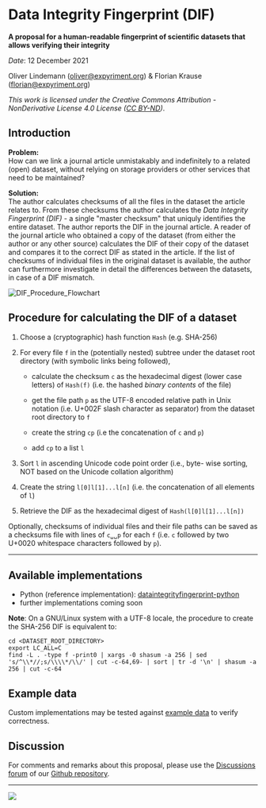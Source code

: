 Data Integrity Fingerprint (DIF)
================================

**A proposal for a human-readable fingerprint of scientific datasets that allows verifying their integrity**

*Date*: 12 December 2021

Oliver Lindemann (oliver@expyriment.org) & Florian Krause (florian@expyriment.org)

*This work is licensed under the Creative Commons Attribution - NonDerivative License 4.0 License 
([CC BY-ND](http://creativecommons.org/licenses/by-nd/4.0/))*.


## Introduction

**Problem:**  
How can we link a journal article unmistakably and indefinitely to a related (open) dataset, without relying on storage providers or other services that need to be maintained?

**Solution:**  
The author calculates checksums of all the files in the dataset the article relates to. From these checksums the author calculates the _Data Integrity Fingerprint (DIF)_ - a single "master checksum" that uniquly identifies the entire dataset. The author reports the DIF in the journal article. A reader of the journal article who obtained a copy of the dataset (from either the author or any other source) calculates the DIF of their copy of the dataset and compares it to the correct DIF as stated in the article. If the list of checksums of individual files in the original dataset is available, the author can furthermore investigate in detail the differences between the datasets, in case of a DIF mismatch.

![DIF_Procedure_Flowchart](https://user-images.githubusercontent.com/2971539/143914028-ea2b8570-6db4-4f82-9bec-b1770fda7df8.png)

## Procedure for calculating the DIF of a dataset

1. Choose a (cryptographic) hash function `Hash` (e.g. SHA-256)

2.  For every file `f` in the (potentially nested) subtree under the dataset root directory (with symbolic links being followed),

    * calculate the checksum `c` as the hexadecimal digest (lower case letters) of `Hash(f)` (i.e. the hashed _binary contents_ of the file)

    * get the file path `p` as the UTF-8 encoded relative path in Unix notation (i.e. U+002F slash character as separator) from the dataset root directory to `f`

    * create the string `cp` (i.e the concatenation of `c` and `p`)
    
    * add `cp` to a list `l`
    
3. Sort `l` in ascending Unicode code point order (i.e., byte- wise sorting, NOT based on the Unicode collation algorithm)

4. Create the string `l[0]l[1]...l[n]` (i.e. the concatenation of all elements of `l`)

5. Retrieve the DIF as the hexadecimal digest of `Hash(l[0]l[1]...l[n])`

Optionally, checksums of individual files and their file paths can be saved as a checksums file with lines of `c␣␣p` for each `f` (i.e. `c` followed by two U+0020 whitespace characters followed by `p`).

---

## Available implementations

* Python (reference implementation):  [dataintegrityfingerprint-python](https://github.com/expyriment/dataintegrityfingerprint-python)
* further implementations coming soon

**Note**: On a GNU/Linux system with a UTF-8 locale, the procedure to create the SHA-256 DIF is equivalent to:
```
cd <DATASET_ROOT_DIRECTORY>
export LC_ALL=C
find -L . -type f -print0 | xargs -0 shasum -a 256 | sed 's/^\\*//;s/\\\\*/\\/' | cut -c-64,69- | sort | tr -d '\n' | shasum -a 256 | cut -c-64
```


## Example data

Custom implementations may be tested against [example data](https://github.com/expyriment/dataintegrityfingerprint/tree/master/example_data) to verify correctness.


## Discussion

For comments and remarks about this proposal, please use the [Discussions forum](https://github.com/expyriment/dataintegrityfingerprint/discussions) of our [Github repository](https://github.com/expyriment/dataintegrityfingerprint/).

---

![](https://licensebuttons.net/l/by-nd/4.0/88x31.png)

